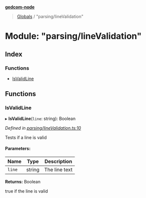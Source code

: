 **[gedcom-node](../README.md)**

> [Globals](../globals.md) / "parsing/lineValidation"

# Module: "parsing/lineValidation"

## Index

### Functions

* [IsValidLine](_parsing_linevalidation_.md#isvalidline)

## Functions

### IsValidLine

▸ **IsValidLine**(`line`: string): Boolean

*Defined in [parsing/lineValidation.ts:10](https://github.com/Jisco/GEDCOM-Node/blob/583e05d/src/parsing/lineValidation.ts#L10)*

Tests if a line is valid

#### Parameters:

Name | Type | Description |
------ | ------ | ------ |
`line` | string | The line text |

**Returns:** Boolean

true if the line is valid
